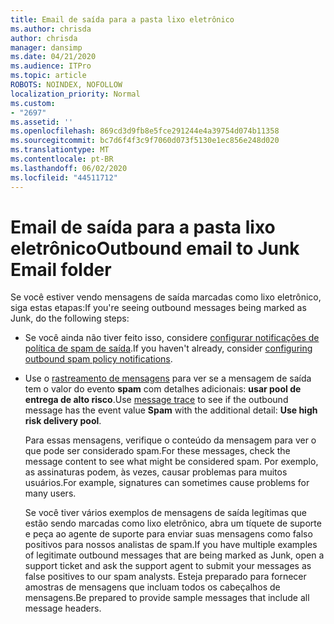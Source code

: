 ```yaml
---
title: Email de saída para a pasta lixo eletrônico
ms.author: chrisda
author: chrisda
manager: dansimp
ms.date: 04/21/2020
ms.audience: ITPro
ms.topic: article
ROBOTS: NOINDEX, NOFOLLOW
localization_priority: Normal
ms.custom:
- "2697"
ms.assetid: ''
ms.openlocfilehash: 869cd3d9fb8e5fce291244e4a39754d074b11358
ms.sourcegitcommit: bc7d6f4f3c9f7060d073f5130e1ec856e248d020
ms.translationtype: MT
ms.contentlocale: pt-BR
ms.lasthandoff: 06/02/2020
ms.locfileid: "44511712"
---
```

# <a name="outbound-email-to-junk-email-folder"></a><span data-ttu-id="018de-102">Email de saída para a pasta lixo eletrônico</span><span class="sxs-lookup"><span data-stu-id="018de-102">Outbound email to Junk Email folder</span></span>

<span data-ttu-id="018de-103">Se você estiver vendo mensagens de saída marcadas como lixo eletrônico, siga estas etapas:</span><span class="sxs-lookup"><span data-stu-id="018de-103">If you're seeing outbound messages being marked as Junk, do the following steps:</span></span>

- <span data-ttu-id="018de-104">Se você ainda não tiver feito isso, considere [configurar notificações de política de spam de saída](https://docs.microsoft.com/microsoft-365/security/office-365-security/configure-the-outbound-spam-policy).</span><span class="sxs-lookup"><span data-stu-id="018de-104">If you haven't already, consider [configuring outbound spam policy notifications](https://docs.microsoft.com/microsoft-365/security/office-365-security/configure-the-outbound-spam-policy).</span></span>

- <span data-ttu-id="018de-105">Use o [rastreamento de mensagens](https://docs.microsoft.com/microsoft-365/security/office-365-security/message-trace-scc) para ver se a mensagem de saída tem o valor do evento **spam** com detalhes adicionais: **usar pool de entrega de alto risco**.</span><span class="sxs-lookup"><span data-stu-id="018de-105">Use [message trace](https://docs.microsoft.com/microsoft-365/security/office-365-security/message-trace-scc) to see if the outbound message has the event value **Spam** with the additional detail: **Use high risk delivery pool**.</span></span>

  <span data-ttu-id="018de-106">Para essas mensagens, verifique o conteúdo da mensagem para ver o que pode ser considerado spam.</span><span class="sxs-lookup"><span data-stu-id="018de-106">For these messages, check the message content to see what might be considered spam.</span></span> <span data-ttu-id="018de-107">Por exemplo, as assinaturas podem, às vezes, causar problemas para muitos usuários.</span><span class="sxs-lookup"><span data-stu-id="018de-107">For example, signatures can sometimes cause problems for many users.</span></span>

  <span data-ttu-id="018de-108">Se você tiver vários exemplos de mensagens de saída legítimas que estão sendo marcadas como lixo eletrônico, abra um tíquete de suporte e peça ao agente de suporte para enviar suas mensagens como falso positivos para nossos analistas de spam.</span><span class="sxs-lookup"><span data-stu-id="018de-108">If you have multiple examples of legitimate outbound messages that are being marked as Junk, open a support ticket and ask the support agent to submit your messages as false positives to our spam analysts.</span></span> <span data-ttu-id="018de-109">Esteja preparado para fornecer amostras de mensagens que incluam todos os cabeçalhos de mensagens.</span><span class="sxs-lookup"><span data-stu-id="018de-109">Be prepared to provide sample messages that include all message headers.</span></span>
